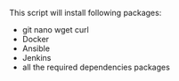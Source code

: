 This script will install following packages:
- git nano wget curl
- Docker
- Ansible
- Jenkins
- all the required dependencies packages
